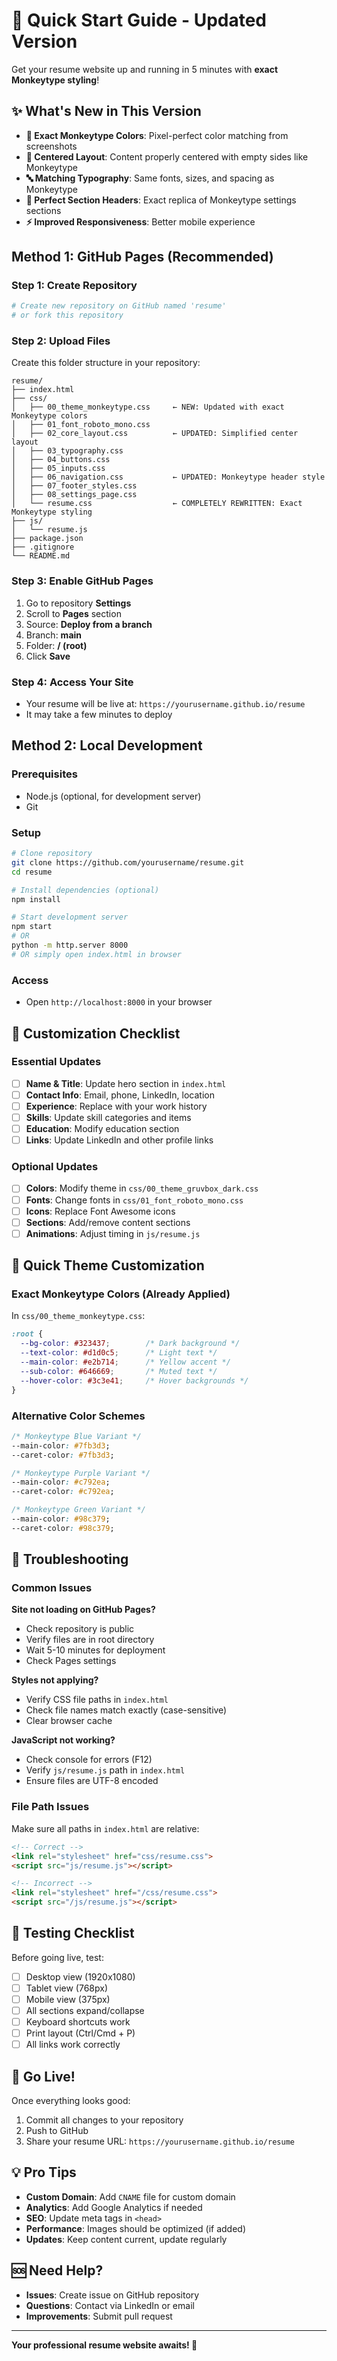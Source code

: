 # 🚀 Quick Start Guide - Updated Version

Get your resume website up and running in 5 minutes with **exact Monkeytype styling**!

## ✨ What's New in This Version

- **🎨 Exact Monkeytype Colors**: Pixel-perfect color matching from screenshots
- **📐 Centered Layout**: Content properly centered with empty sides like Monkeytype
- **🔤 Matching Typography**: Same fonts, sizes, and spacing as Monkeytype
- **📱 Perfect Section Headers**: Exact replica of Monkeytype settings sections
- **⚡ Improved Responsiveness**: Better mobile experience

## Method 1: GitHub Pages (Recommended)

### Step 1: Create Repository
```bash
# Create new repository on GitHub named 'resume'
# or fork this repository
```

### Step 2: Upload Files
Create this folder structure in your repository:
```
resume/
├── index.html
├── css/
│   ├── 00_theme_monkeytype.css     ← NEW: Updated with exact Monkeytype colors
│   ├── 01_font_roboto_mono.css
│   ├── 02_core_layout.css          ← UPDATED: Simplified center layout
│   ├── 03_typography.css
│   ├── 04_buttons.css
│   ├── 05_inputs.css
│   ├── 06_navigation.css           ← UPDATED: Monkeytype header style
│   ├── 07_footer_styles.css
│   ├── 08_settings_page.css
│   └── resume.css                  ← COMPLETELY REWRITTEN: Exact Monkeytype styling
├── js/
│   └── resume.js
├── package.json
├── .gitignore
└── README.md
```

### Step 3: Enable GitHub Pages
1. Go to repository **Settings**
2. Scroll to **Pages** section
3. Source: **Deploy from a branch**
4. Branch: **main**
5. Folder: **/ (root)**
6. Click **Save**

### Step 4: Access Your Site
- Your resume will be live at: `https://yourusername.github.io/resume`
- It may take a few minutes to deploy

## Method 2: Local Development

### Prerequisites
- Node.js (optional, for development server)
- Git

### Setup
```bash
# Clone repository
git clone https://github.com/yourusername/resume.git
cd resume

# Install dependencies (optional)
npm install

# Start development server
npm start
# OR
python -m http.server 8000
# OR simply open index.html in browser
```

### Access
- Open `http://localhost:8000` in your browser

## 📝 Customization Checklist

### Essential Updates
- [ ] **Name & Title**: Update hero section in `index.html`
- [ ] **Contact Info**: Email, phone, LinkedIn, location
- [ ] **Experience**: Replace with your work history
- [ ] **Skills**: Update skill categories and items
- [ ] **Education**: Modify education section
- [ ] **Links**: Update LinkedIn and other profile links

### Optional Updates
- [ ] **Colors**: Modify theme in `css/00_theme_gruvbox_dark.css`
- [ ] **Fonts**: Change fonts in `css/01_font_roboto_mono.css`
- [ ] **Icons**: Replace Font Awesome icons
- [ ] **Sections**: Add/remove content sections
- [ ] **Animations**: Adjust timing in `js/resume.js`

## 🎨 Quick Theme Customization

### Exact Monkeytype Colors (Already Applied)
In `css/00_theme_monkeytype.css`:
```css
:root {
  --bg-color: #323437;        /* Dark background */
  --text-color: #d1d0c5;      /* Light text */
  --main-color: #e2b714;      /* Yellow accent */
  --sub-color: #646669;       /* Muted text */
  --hover-color: #3c3e41;     /* Hover backgrounds */
}
```

### Alternative Color Schemes
```css
/* Monkeytype Blue Variant */
--main-color: #7fb3d3;
--caret-color: #7fb3d3;

/* Monkeytype Purple Variant */
--main-color: #c792ea;
--caret-color: #c792ea;

/* Monkeytype Green Variant */
--main-color: #98c379;
--caret-color: #98c379;
```

## 🔧 Troubleshooting

### Common Issues

**Site not loading on GitHub Pages?**
- Check repository is public
- Verify files are in root directory
- Wait 5-10 minutes for deployment
- Check Pages settings

**Styles not applying?**
- Verify CSS file paths in `index.html`
- Check file names match exactly (case-sensitive)
- Clear browser cache

**JavaScript not working?**
- Check console for errors (F12)
- Verify `js/resume.js` path in `index.html`
- Ensure files are UTF-8 encoded

### File Path Issues
Make sure all paths in `index.html` are relative:
```html
<!-- Correct -->
<link rel="stylesheet" href="css/resume.css">
<script src="js/resume.js"></script>

<!-- Incorrect -->
<link rel="stylesheet" href="/css/resume.css">
<script src="/js/resume.js"></script>
```

## 📱 Testing Checklist

Before going live, test:
- [ ] Desktop view (1920x1080)
- [ ] Tablet view (768px)
- [ ] Mobile view (375px)
- [ ] All sections expand/collapse
- [ ] Keyboard shortcuts work
- [ ] Print layout (Ctrl/Cmd + P)
- [ ] All links work correctly

## 🚀 Go Live!

Once everything looks good:
1. Commit all changes to your repository
2. Push to GitHub
3. Share your resume URL: `https://yourusername.github.io/resume`

## 💡 Pro Tips

- **Custom Domain**: Add `CNAME` file for custom domain
- **Analytics**: Add Google Analytics if needed
- **SEO**: Update meta tags in `<head>`
- **Performance**: Images should be optimized (if added)
- **Updates**: Keep content current, update regularly

## 🆘 Need Help?

- **Issues**: Create issue on GitHub repository
- **Questions**: Contact via LinkedIn or email
- **Improvements**: Submit pull request

---

**Your professional resume website awaits! 🎉**
